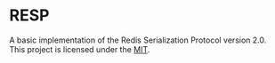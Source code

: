 # RESP

A basic implementation of the Redis Serialization Protocol version 2.0.  
This project is licensed under the [MIT](LICENSE).
